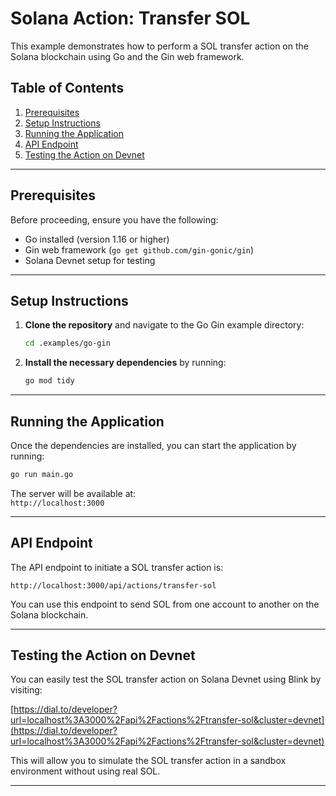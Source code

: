 # Solana Action: Transfer SOL

This example demonstrates how to perform a SOL transfer action on the Solana blockchain using Go and the Gin web framework.

## Table of Contents

1. [Prerequisites](#prerequisites)
2. [Setup Instructions](#setup-instructions)
3. [Running the Application](#running-the-application)
4. [API Endpoint](#api-endpoint)
5. [Testing the Action on Devnet](#testing-the-action-on-devnet)

---

## Prerequisites

Before proceeding, ensure you have the following:

- Go installed (version 1.16 or higher)
- Gin web framework (`go get github.com/gin-gonic/gin`)
- Solana Devnet setup for testing

---

## Setup Instructions

1. **Clone the repository** and navigate to the Go Gin example directory:

   ```bash
   cd .examples/go-gin
   ```

2. **Install the necessary dependencies** by running:
   ```bash
   go mod tidy
   ```

---

## Running the Application

Once the dependencies are installed, you can start the application by running:

```bash
go run main.go
```

The server will be available at:  
`http://localhost:3000`

---

## API Endpoint

The API endpoint to initiate a SOL transfer action is:

```
http://localhost:3000/api/actions/transfer-sol
```

You can use this endpoint to send SOL from one account to another on the Solana blockchain.

---

## Testing the Action on Devnet

You can easily test the SOL transfer action on Solana Devnet using Blink by visiting:

[https://dial.to/developer?url=localhost%3A3000%2Fapi%2Factions%2Ftransfer-sol&cluster=devnet](https://dial.to/developer?url=localhost%3A3000%2Fapi%2Factions%2Ftransfer-sol&cluster=devnet)

This will allow you to simulate the SOL transfer action in a sandbox environment without using real SOL.

---

